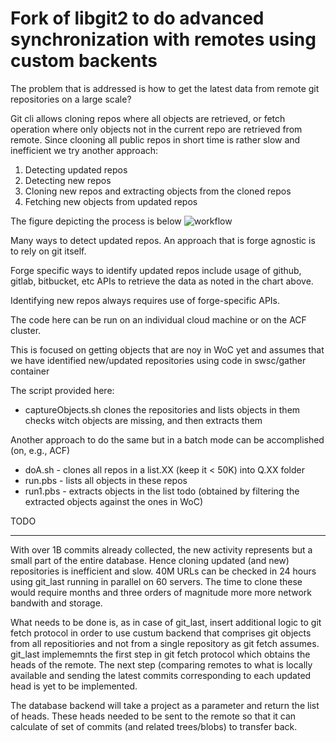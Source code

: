 Fork of libgit2 to do advanced synchronization with remotes using custom backents
==================================

The problem that is addressed is how to get the latest data from remote git repositories on a large
scale?

Git cli allows cloning repos where all objects are retrieved, or
fetch operation where only objects not in the current repo are
retrieved from remote. Since clooning all public repos in short time
is rather slow and inefficient we try another approach:



1. Detecting updated repos
1. Detecting new repos
1. Cloning new repos and extracting objects from the cloned repos
1. Fetching new objects from updated repos

The figure depicting the process is below
![workflow](https://raw.githubusercontent.com/ssc-oscar/libgit2/master/UpdateWorkflow.png)

Many ways to detect updated repos. An approach that is forge
agnostic is to rely on git itself.

Forge specific ways to identify updated repos include usage of
github, gitlab, bitbucket, etc APIs to retrieve the data as noted in
the chart above.

Identifying new repos always requires use of forge-specific APIs. 

The code here can be run on an individual cloud machine or 
on the ACF cluster.

This is focused on getting objects  that are noy in WoC yet
and assumes that we have identified new/updated repositories 
using code in swsc/gather container

The script provided here:
* captureObjects.sh clones the repositories and lists objects in them  
  checks witch objects are missing, and then extracts them


Another approach to do the same but in a batch mode can be accomplished (on, e.g., ACF)

* doA.sh - clones all repos in a list.XX (keep it < 50K) into Q.XX folder
* run.pbs - lists all objects in these repos
* run1.pbs  - extracts objects in the list todo (obtained by filtering the extracted objects against the ones in WoC)






TODO
____

With over 1B commits already collected, the new activity represents
but a small part of the entire database. Hence cloning updated
(and new) repositories is inefficient and slow.
40M URLs can be checked in 24 hours using git_last running in
parallel on 60 servers. The time to clone these would require months
and three orders of magnitude more more network bandwith and
storage.


What needs to be done is, as in case of git_last, insert
additional logic to git fetch protocol in order to use
custum backend that comprises git objects from all repositiories
and not from a single repository as git fetch assumes.
git_last implememnts the first step in git fetch protocol which
obtains the heads of the remote. The next step (comparing remotes to
what is locally available and sending the latest commits
corresponding to each updated head is yet to be implemented.

The database backend will take a project as a parameter and return the list of
heads. These heads needed to be sent to the remote so that it can
calculate of set of commits (and related trees/blobs) to transfer back.
